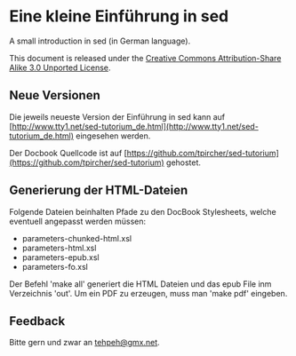 Eine kleine Einführung in sed
=============================

A small introduction in sed (in German language).

This document is released under the
[Creative Commons Attribution-Share Alike 3.0 Unported License](http://creativecommons.org/licenses/by-sa/3.0/).


Neue Versionen
--------------

Die jeweils neueste Version der Einführung in sed kann auf
[http://www.tty1.net/sed-tutorium_de.html](http://www.tty1.net/sed-tutorium_de.html)
eingesehen werden.

Der Docbook Quellcode ist auf
[https://github.com/tpircher/sed-tutorium](https://github.com/tpircher/sed-tutorium)
gehostet.


Generierung der HTML-Dateien
----------------------------

Folgende Dateien beinhalten Pfade zu den DocBook Stylesheets, welche eventuell angepasst werden müssen:
- parameters-chunked-html.xsl
- parameters-html.xsl
- parameters-epub.xsl
- parameters-fo.xsl

Der Befehl 'make all' generiert die HTML Dateien und das epub File inm Verzeichnis 'out'.
Um ein PDF zu erzeugen, muss man 'make pdf' eingeben.


Feedback
--------

Bitte gern und zwar an <tehpeh@gmx.net>.
